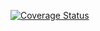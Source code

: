 [![Coverage Status](https://coveralls.io/repos/github/lauracfuentesq/resfresher_in_cs/badge.svg?branch=main)](https://coveralls.io/github/lauracfuentesq/resfresher_in_cs?branch=main)


